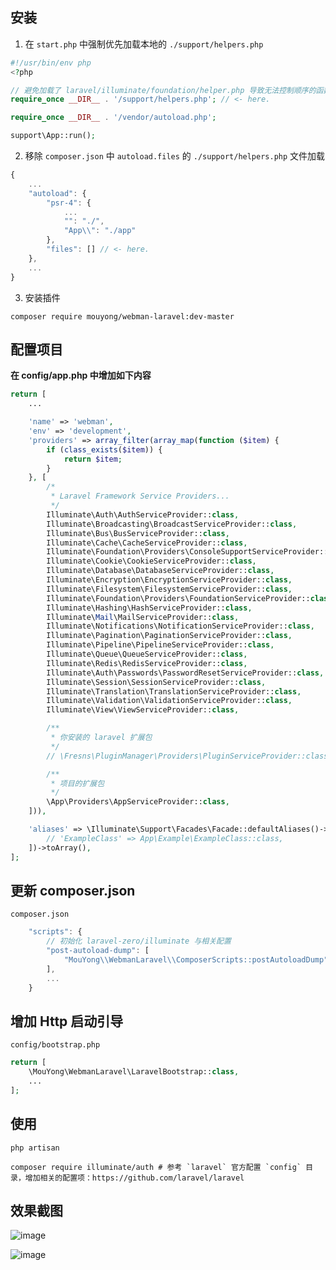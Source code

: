 ## 安装

1. 在 `start.php` 中强制优先加载本地的 `./support/helpers.php`

```php
#!/usr/bin/env php
<?php

// 避免加载了 laravel/illuminate/foundation/helper.php 导致无法控制顺序的函数重定义报错
require_once __DIR__ . '/support/helpers.php'; // <- here.

require_once __DIR__ . '/vendor/autoload.php';

support\App::run();
```

2. 移除 `composer.json` 中 `autoload.files` 的 `./support/helpers.php` 文件加载

```js
{
    ...
    "autoload": {
        "psr-4": {
            ...
            "": "./",
            "App\\": "./app"
        },
        "files": [] // <- here.
    },
    ...
}
```

3. 安装插件

```
composer require mouyong/webman-laravel:dev-master
```


## 配置项目

**在 config/app.php 中增加如下内容**

```php
return [
    ...

    'name' => 'webman',
    'env' => 'development',
    'providers' => array_filter(array_map(function ($item) {
        if (class_exists($item)) {
            return $item;
        }
    }, [
        /*
         * Laravel Framework Service Providers...
         */
        Illuminate\Auth\AuthServiceProvider::class,
        Illuminate\Broadcasting\BroadcastServiceProvider::class,
        Illuminate\Bus\BusServiceProvider::class,
        Illuminate\Cache\CacheServiceProvider::class,
        Illuminate\Foundation\Providers\ConsoleSupportServiceProvider::class,
        Illuminate\Cookie\CookieServiceProvider::class,
        Illuminate\Database\DatabaseServiceProvider::class,
        Illuminate\Encryption\EncryptionServiceProvider::class,
        Illuminate\Filesystem\FilesystemServiceProvider::class,
        Illuminate\Foundation\Providers\FoundationServiceProvider::class,
        Illuminate\Hashing\HashServiceProvider::class,
        Illuminate\Mail\MailServiceProvider::class,
        Illuminate\Notifications\NotificationServiceProvider::class,
        Illuminate\Pagination\PaginationServiceProvider::class,
        Illuminate\Pipeline\PipelineServiceProvider::class,
        Illuminate\Queue\QueueServiceProvider::class,
        Illuminate\Redis\RedisServiceProvider::class,
        Illuminate\Auth\Passwords\PasswordResetServiceProvider::class,
        Illuminate\Session\SessionServiceProvider::class,
        Illuminate\Translation\TranslationServiceProvider::class,
        Illuminate\Validation\ValidationServiceProvider::class,
        Illuminate\View\ViewServiceProvider::class,

        /**
         * 你安装的 laravel 扩展包
         */
        // \Fresns\PluginManager\Providers\PluginServiceProvider::class,

        /**
         * 项目的扩展包
         */
        \App\Providers\AppServiceProvider::class,
    ])),

    'aliases' => \Illuminate\Support\Facades\Facade::defaultAliases()->merge([
        // 'ExampleClass' => App\Example\ExampleClass::class,
    ])->toArray(),
];
```


## 更新 composer.json

`composer.json`

```js
    "scripts": {
        // 初始化 laravel-zero/illuminate 与相关配置
        "post-autoload-dump": [
            "MouYong\\WebmanLaravel\\ComposerScripts::postAutoloadDump"
        ],
        ...
    }
```


## 增加 Http 启动引导

`config/bootstrap.php`

```php
return [
    \MouYong\WebmanLaravel\LaravelBootstrap::class,
    ...
];
```


## 使用

```shell
php artisan

composer require illuminate/auth # 参考 `laravel` 官方配置 `config` 目录，增加相关的配置项：https://github.com/laravel/laravel
```


## 效果截图

![image](https://user-images.githubusercontent.com/10336437/196345176-9865a0c0-b3cf-4c49-b17a-058480a93a63.png)

![image](https://user-images.githubusercontent.com/10336437/196345268-b0953196-a2b0-49e6-ac2a-ca2eeaeafc0f.png)
